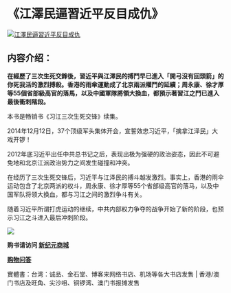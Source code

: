 <h1>《江澤民逼習近平反目成仇》</h1>
<a id="032" href="https://d6rojcwfw6e31.cloudfront.net/cn/book/江澤民逼習近平反目成仇-41637146?m=https://d6rojcwfw6e31.cloudfront.net&amp;u=1003wechat" title="江澤民逼習近平反目成仇"><img border="0" alt="江澤民逼習近平反目成仇" src="https://cloud.githubusercontent.com/assets/20497761/18861712/61569564-8455-11e6-9448-1356e73e6ea8.jpg" style="max-width:100%;"></a>

<h2>内容介绍：</h2>

<b>在經歷了三次生死交鋒後，習近平與江澤民的搏鬥早已進入「開弓沒有回頭箭」的你死我活的激烈搏殺。香港的雨傘運動成了北京兩派權鬥的延續；周永康、徐才厚等55個省部級高官的落馬，以及中國軍隊將領大換血，都預示著習江之鬥已進入最後衝刺階段。</b>

本书是畅销书《习江三次生死交锋》续集。

2014年12月12日，37个顶级军头集体开会，宣誓效忠习近平，「擒拿江泽民」大戏开锣！

2012年底习近平出任中共总书记之后，表现出极为强硬的政治姿态，因此不可避免地和北京江派政治势力之间发生碰撞和冲突。

在经历了三次生死交锋后，习近平与江泽民的搏斗越发激烈。事实上，香港的雨伞运动包含了北京两派的权斗，周永康、徐才厚等55个省部级高官的落马，以及中国军队将领大换血，都与习江之间的激烈争斗有关。

随着习近平所谓打虎运动的继续，中共内部权力争夺的战争开始了新的阶段，也预示习江之斗进入最后冲刺阶段。

<p><img src="https://cloud.githubusercontent.com/assets/20497761/18823715/69f77696-838a-11e6-82f7-6c9694358fd1.png"></p>
<p><b>购书请访问 <a id="032" href="https://d6rojcwfw6e31.cloudfront.net/cn/book/江澤民逼習近平反目成仇-41637146?m=https://d6rojcwfw6e31.cloudfront.net&amp;u=1003wechat"> 新纪元商城</a></b>
<p><a href="https://d6rojcwfw6e31.cloudfront.net/cn/shop-QA?m=https://d6rojcwfw6e31.cloudfront.net&u=1003wechat"><b>购物问答</b></a>
<p>實體書：台湾：诚品、金石堂、博客来网络书店、机场等各大书店发售 | 香港/澳门书店及旺角、尖沙咀、铜锣湾、澳门书报摊发售</p>
